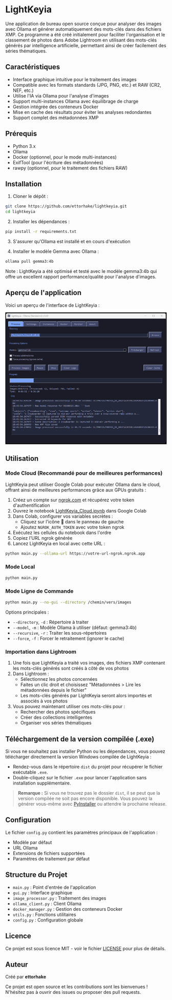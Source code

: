# LightKeyia

Une application de bureau open source conçue pour analyser des images avec Ollama et générer automatiquement des mots-clés dans des fichiers XMP. Ce programme a été créé initialement pour faciliter l'organisation et le classement de photos dans Adobe Lightroom en utilisant des mots-clés générés par intelligence artificielle, permettant ainsi de créer facilement des séries thématiques.

## Caractéristiques

- Interface graphique intuitive pour le traitement des images
- Compatible avec les formats standards (JPG, PNG, etc.) et RAW (CR2, NEF, etc.)
- Utilise l'IA via Ollama pour l'analyse d'images
- Support multi-instances Ollama avec équilibrage de charge
- Gestion intégrée des conteneurs Docker
- Mise en cache des résultats pour éviter les analyses redondantes
- Support complet des métadonnées XMP

## Prérequis

- Python 3.x
- Ollama
- Docker (optionnel, pour le mode multi-instances)
- ExifTool (pour l'écriture des métadonnées)
- rawpy (optionnel, pour le traitement des fichiers RAW)

## Installation

1. Cloner le dépôt :
```bash
git clone https://github.com/ettorhake/lightkeyia.git
cd lightkeyia
```

2. Installer les dépendances :
```bash
pip install -r requirements.txt
```

3. S'assurer qu'Ollama est installé et en cours d'exécution

4. Installer le modèle Gemma avec Ollama :
```bash
ollama pull gemma3:4b
```
Note : LightKeyia a été optimisé et testé avec le modèle gemma3:4b qui offre un excellent rapport performance/qualité pour l'analyse d'images.

## Aperçu de l'application

Voici un aperçu de l'interface de LightKeyia :

![Aperçu de LightKeyia](Screenshot_1.png)

## Utilisation

### Mode Cloud (Recommandé pour de meilleures performances)

LightKeyia peut utiliser Google Colab pour exécuter Ollama dans le cloud, offrant ainsi de meilleures performances grâce aux GPUs gratuits :

1. Créez un compte sur [ngrok.com](https://ngrok.com) et récupérez votre token d'authentification
2. Ouvrez le notebook [LightKeyia_Cloud.ipynb](https://colab.research.google.com/github/ettorhake/lightkeyia/blob/main/lightkeyia_colab.ipynb) dans Google Colab
3. Dans Colab, configurer vos variables secrètes :
   - Cliquez sur l'icône 🔑 dans le panneau de gauche
   - Ajoutez `NGROK_AUTH_TOKEN` avec votre token ngrok
4. Exécutez les cellules du notebook dans l'ordre
5. Copiez l'URL ngrok générée
6. Lancez LightKeyia en local avec cette URL :
```bash
python main.py --ollama-url https://votre-url-ngrok.ngrok.app
```

### Mode Local

```bash
python main.py
```

### Mode Ligne de Commande

```bash
python main.py --no-gui --directory /chemin/vers/images
```

Options principales :
- `--directory`, `-d` : Répertoire à traiter
- `--model`, `-m` : Modèle Ollama à utiliser (défaut: gemma3:4b)
- `--recursive`, `-r` : Traiter les sous-répertoires
- `--force`, `-f` : Forcer le retraitement (ignorer le cache)

### Importation dans Lightroom

1. Une fois que LightKeyia a traité vos images, des fichiers XMP contenant les mots-clés générés sont créés à côté de vos photos
2. Dans Lightroom :
   - Sélectionnez les photos concernées
   - Faites un clic droit et choisissez "Métadonnées > Lire les métadonnées depuis le fichier"
   - Les mots-clés générés par LightKeyia seront alors importés et associés à vos photos
3. Vous pouvez maintenant utiliser ces mots-clés pour :
   - Rechercher des photos spécifiques
   - Créer des collections intelligentes
   - Organiser vos séries thématiques

## Téléchargement de la version compilée (.exe)

Si vous ne souhaitez pas installer Python ou les dépendances, vous pouvez télécharger directement la version Windows compilée de LightKeyia :

- Rendez-vous dans le répertoire `dist` du projet pour récupérer le fichier exécutable `.exe`.
- Double-cliquez sur le fichier `.exe` pour lancer l'application sans installation supplémentaire.

> **Remarque :** Si vous ne trouvez pas le dossier `dist`, il se peut que la version compilée ne soit pas encore disponible. Vous pouvez la générer vous-même avec [PyInstaller](https://www.pyinstaller.org/) ou attendre la prochaine release.

## Configuration

Le fichier `config.py` contient les paramètres principaux de l'application :
- Modèle par défaut
- URL Ollama
- Extensions de fichiers supportées
- Paramètres de traitement par défaut

## Structure du Projet

- `main.py` : Point d'entrée de l'application
- `gui.py` : Interface graphique
- `image_processor.py` : Traitement des images
- `ollama_client.py` : Client Ollama
- `docker_manager.py` : Gestion des conteneurs Docker
- `utils.py` : Fonctions utilitaires
- `config.py` : Configuration globale

## Licence

Ce projet est sous licence MIT - voir le fichier [LICENSE](LICENSE) pour plus de détails.

## Auteur

Créé par **ettorhake**

Ce projet est open source et les contributions sont les bienvenues ! N'hésitez pas à ouvrir des issues ou proposer des pull requests.
